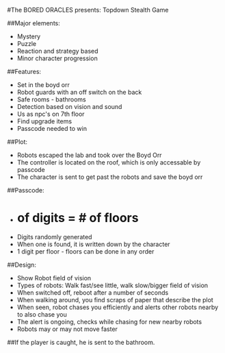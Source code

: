 #The BORED ORACLES presents: Topdown Stealth Game


##Major elements:
* Mystery
* Puzzle
* Reaction and strategy based
* Minor character progression

##Features:
* Set in the boyd orr
* Robot guards with an off switch on the back
* Safe rooms - bathrooms
* Detection based on vision and sound
* Us as npc's on 7th floor
* Find upgrade items
* Passcode needed to win

##Plot:
* Robots escaped the lab and took over the Boyd Orr
* The controller is located on the roof, which is only accessable by passcode
* The character is sent to get past the robots and save the boyd orr

##Passcode:
* # of digits = # of floors
* Digits randomly generated
* When one is found, it is written down by the character
* 1 digit per floor - floors can be done in any order

##Design:
* Show Robot field of vision
* Types of robots: Walk fast/see little, walk slow/bigger field of vision
* When switched off, reboot after a number of seconds
* When walking around, you find scraps of paper that describe the plot
* When seen, robot chases you efficiently and alerts other robots nearby to also chase you
* The alert is ongoing, checks while chasing for new nearby robots
* Robots may or may not move faster

##If the player is caught, he is sent to the bathroom.
